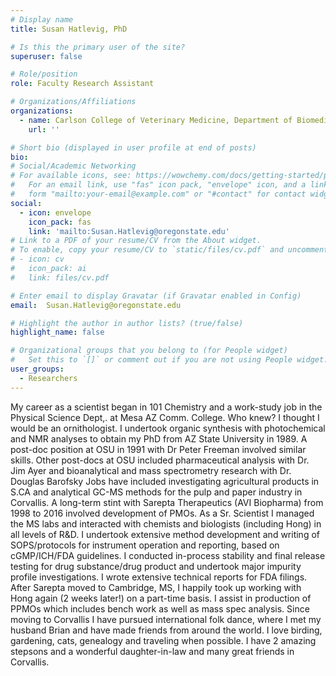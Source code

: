 ```yaml
---
# Display name
title: Susan Hatlevig, PhD

# Is this the primary user of the site?
superuser: false

# Role/position
role: Faculty Research Assistant

# Organizations/Affiliations
organizations:
  - name: Carlson College of Veterinary Medicine, Department of Biomedical Sciences
    url: ''

# Short bio (displayed in user profile at end of posts)
bio:
# Social/Academic Networking
# For available icons, see: https://wowchemy.com/docs/getting-started/page-builder/#icons
#   For an email link, use "fas" icon pack, "envelope" icon, and a link in the
#   form "mailto:your-email@example.com" or "#contact" for contact widget.
social:
  - icon: envelope
    icon_pack: fas
    link: 'mailto:Susan.Hatlevig@oregonstate.edu'
# Link to a PDF of your resume/CV from the About widget.
# To enable, copy your resume/CV to `static/files/cv.pdf` and uncomment the lines below.
# - icon: cv
#   icon_pack: ai
#   link: files/cv.pdf

# Enter email to display Gravatar (if Gravatar enabled in Config)
email:  Susan.Hatlevig@oregonstate.edu

# Highlight the author in author lists? (true/false)
highlight_name: false

# Organizational groups that you belong to (for People widget)
#   Set this to `[]` or comment out if you are not using People widget.
user_groups:
  - Researchers
---
```

My career as a scientist began in 101 Chemistry and a work-study job in
the Physical Science Dept,. at Mesa AZ Comm. College. Who knew? I thought I would be an
ornithologist. I undertook organic synthesis with photochemical and NMR analyses to obtain
my PhD from AZ State University in 1989. A post-doc position at OSU in 1991 with Dr Peter Freeman
involved similar skills. Other post-docs at OSU included pharmaceutical analysis with Dr. Jim
Ayer and bioanalytical and mass spectrometry research with Dr. Douglas Barofsky Jobs have
included investigating agricultural products in S.CA and analytical GC-MS methods for the pulp
and paper industry in Corvallis. A long-term stint with Sarepta Therapeutics (AVI Biopharma)
from 1998 to 2016 involved development of PMOs. As a Sr. Scientist I managed the MS labs and
interacted with chemists and biologists (including Hong) in all levels of R&amp;D. I undertook
extensive method development and writing of SOPS/protocols for instrument operation and
reporting, based on cGMP/ICH/FDA guidelines. I conducted in-process stability and final release
testing for drug substance/drug product and undertook major impurity profile investigations. I
wrote extensive technical reports for FDA filings. After Sarepta moved to Cambridge, MS, I
happily took up working with Hong again (2 weeks later!) on a part-time basis. I assist in
production of PPMOs which includes bench work as well as mass spec analysis. Since moving to
Corvallis I have pursued international folk dance, where I met my husband Brian and have made
friends from around the world. I love birding, gardening, cats, genealogy and traveling when
possible. I have 2 amazing stepsons and a wonderful daughter-in-law and many great friends in
Corvallis.
